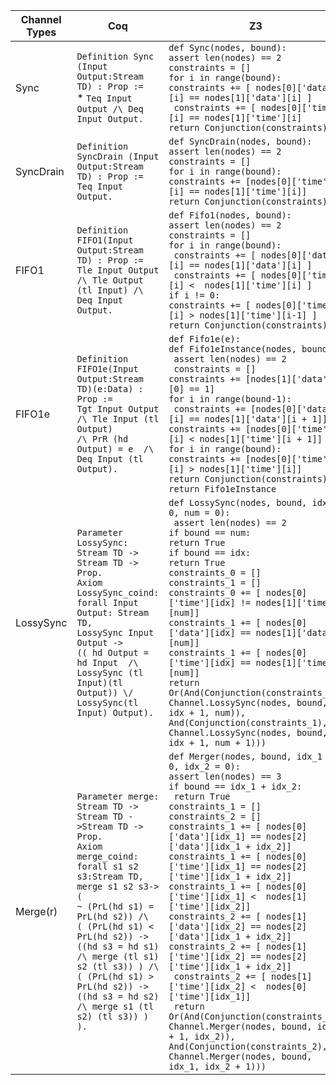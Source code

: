 | Channel Types  | Coq | Z3 |
|---|-----|----|
| Sync | `Definition Sync (Input Output:Stream TD) : Prop :=`<br>  * `Teq Input Output /\ Deq Input Output.` | `def Sync(nodes, bound):`<br>`assert len(nodes) == 2`<br>`constraints = []`<br>`for i in range(bound):`<br>`constraints += [ nodes[0]['data'][i] == nodes[1]['data'][i] ]`<br>` constraints += [ nodes[0]['time'][i] == nodes[1]['time'][i]`<br>`return Conjunction(constraints)` |
| SyncDrain | `Definition SyncDrain (Input Output:Stream TD) : Prop :=`<br>`Teq Input Output.` | `def SyncDrain(nodes, bound):`<br> `assert len(nodes) == 2`<br> `constraints = []`<br> `for i in range(bound):`<br>`constraints += [nodes[0]['time'][i] == nodes[1]['time'][i]]`<br> ` return Conjunction(constraints) `|
| FIFO1 | `Definition FIFO1(Input Output:Stream TD) : Prop :=`<br>`Tle Input Output /\ Tle Output (tl Input) /\ Deq Input Output.` |     `def Fifo1(nodes, bound):`<br> `assert len(nodes) == 2`<br> `constraints = []`<br>`for i in range(bound):`<br>` constraints += [ nodes[0]['data'][i] == nodes[1]['data'][i] ]`<br> ` constraints += [ nodes[0]['time'][i] <  nodes[1]['time'][i] ]`<br> `if i != 0:`<br>`constraints += [ nodes[0]['time'][i] > nodes[1]['time'][i-1] ]`<br> `return Conjunction(constraints)` |
| FIFO1e | `Definition FIFO1e(Input Output:Stream TD)(e:Data) : Prop :=`<br> `Tgt Input Output /\ Tle Input (tl Output)`<br>`/\ PrR (hd`  `Output) = e  /\ Deq Input (tl Output).` |  `def Fifo1e(e):`<br>`def Fifo1eInstance(nodes, bound):`<br> ` assert len(nodes) == 2`<br> ` constraints = []`<br> `constraints += [nodes[1]['data'][0] == 1]`<br> `for i in range(bound-1):`<br>  ` constraints += [nodes[0]['data'][i] == nodes[1]['data'][i + 1]]`<br>`constraints += [nodes[0]['time'][i] < nodes[1]['time'][i + 1]]`<br> `for i in range(bound):`<br>`constraints += [nodes[0]['time'][i] > nodes[1]['time'][i]]`<br> `return Conjunction(constraints)`<br> ` return Fifo1eInstance `|
| LossySync | `Parameter LossySync: Stream TD -> Stream TD -> Prop.`<br>`Axiom LossySync_coind: forall Input Output: Stream TD,`<br>`LossySync Input Output ->`<br>`(( hd Output = hd Input  /\ LossySync (tl Input)(tl Output)) \/`<br>`LossySync(tl Input) Output).`| `def LossySync(nodes, bound, idx = 0, num = 0):`<br> ` assert len(nodes) == 2`<br>`if bound == num:`<br>   `return True`<br> `if bound == idx:`<br>   `return True`<br> `constraints_0 = []`<br>  `constraints_1 = []`<br>  `constraints_0 += [ nodes[0]['time'][idx] != nodes[1]['time'][num]]  `<br> `constraints_1 += [ nodes[0]['data'][idx] == nodes[1]['data'][num]]`<br>`constraints_1 += [ nodes[0]['time'][idx] == nodes[1]['time'][num]]`<br>`return Or(And(Conjunction(constraints_0), Channel.LossySync(nodes, bound, idx + 1, num)),`<br> `And(Conjunction(constraints_1), Channel.LossySync(nodes, bound, idx + 1, num + 1)))` |
| Merge(r) | `Parameter merge: Stream TD -> Stream TD ->Stream TD -> Prop.`<br>`Axiom merge_coind:`<br>`forall s1 s2 s3:Stream TD,`<br> `merge s1 s2 s3-> (`<br> `~ (PrL(hd s1) = PrL(hd s2)) /\`<br>`( (PrL(hd s1) < PrL(hd s2)) -> ((hd s3 = hd s1)  /\ merge (tl s1) s2 (tl s3)) ) /\ `<br> `( (PrL(hd s1) > PrL(hd s2)) -> ((hd s3 = hd s2)  /\ merge s1 (tl s2) (tl s3)) ) ). `| `def Merger(nodes, bound, idx_1 = 0, idx_2 = 0):`<br>`assert len(nodes) == 3`<br>   `if bound == idx_1 + idx_2:`<br>   ` return True`<br>     `constraints_1 = []`<br> `constraints_2 = []`<br>     `constraints_1 += [ nodes[0]['data'][idx_1] == nodes[2]['data'][idx_1 + idx_2]]`<br>    `constraints_1 += [ nodes[0]['time'][idx_1] == nodes[2]['time'][idx_1 + idx_2]]`<br> `constraints_1 += [ nodes[0]['time'][idx_1] <  nodes[1]['time'][idx_2]]`<br> `constraints_2 += [ nodes[1]['data'][idx_2] == nodes[2]['data'][idx_1 + idx_2]]`<br>     `constraints_2 += [ nodes[1]['time'][idx_2] == nodes[2]['time'][idx_1 + idx_2]]`<br>    ` constraints_2 += [ nodes[1]['time'][idx_2] <  nodes[0]['time'][idx_1]]`<br>  ` return Or(And(Conjunction(constraints_1), Channel.Merger(nodes, bound, idx_1 + 1, idx_2)),`<br>          `And(Conjunction(constraints_2), Channel.Merger(nodes, bound, idx_1, idx_2 + 1)))` |
